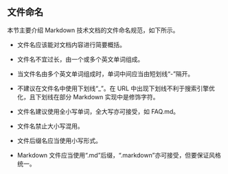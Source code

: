 ## 文件命名

本节主要介绍 Markdown 技术文档的文件命名规范，如下所示。

- 文件名应该能对文档内容进行简要概括。

- 文件名不宜过长，由一个或多个英文单词组成。

- 当文件名由多个英文单词组成时，单词中间应当由短划线“-”隔开。

- 不建议在文件名中使用下划线“_”。在 URL 中出现下划线不利于搜索引擎优化，且下划线在部分 Markdown 实现中是修饰字符。

- 文件名建议使用全小写单词，全大写亦可接受，如 FAQ.md。

- 文件名禁止大小写混用。

- 文件后缀名应当使用小写形式。

- Markdown 文件应当使用“.md”后缀，“.markdown”亦可接受，但要保证风格统一。